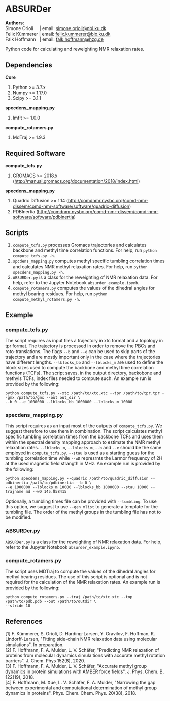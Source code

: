 # ABSURDer
**Authors**:  
Simone Orioli&nbsp; &nbsp; &nbsp;| email: simone.orioli@nbi.ku.dk      
Felix K&uuml;mmerer | email: felix.kummerer@bio.ku.dk  
Falk Hoffmann&nbsp; &nbsp;| email: falk.hoffmann@hzg.de   

Python code for calculating and reweighting NMR relaxation rates.

## Dependencies
**Core**
1. Python >= 3.7.x
2. Numpy >= 1.17.0
3. Scipy >= 3.1.1  

**specdens_mapping.py**
1. lmfit >= 1.0.0

**compute_rotamers.py**
1. MdTraj >= 1.9.3

## Required Software
**compute_tcfs.py**
1. GROMACS >= 2018.x (http://manual.gromacs.org/documentation/2018/index.html)

**specdens_mapping.py**
1. Quadric Diffusion >= 1.14 (http://comdnmr.nysbc.org/comd-nmr-dissem/comd-nmr-software/software/quadric-diffusion)
2. PDBInertia (http://comdnmr.nysbc.org/comd-nmr-dissem/comd-nmr-software/software/pdbinertia)

## Scripts
1. `compute_tcfs.py` processes Gromacs trajectories and calculates backbone and methyl time correlation functions.
For help, run `python compute_tcfs.py -h`.
2. `spcdens_mapping.py` computes methyl specific tumbling correlation times and calculates NMR methyl
relaxation rates. For help, run `python specdens_mapping.py -h`.
3. `ABSURDer.py` is a class for the reweighting of NMR relaxation data. For help, refer to the Jupyter Notebook
`absurder_example.ipynb`.
4. `compute_rotamers.py` computes the values of the dihedral angles for methyl bearing residues.
For help, run `python compute_methyl_rotamers.py -h`.

## Example
### compute_tcfs.py
The script requires as input files a trajectory in xtc format and a topology in tpr format. The trajectory is
processed in order to remove the PBCs and roto-translations. The flags `--b` and `--e` can be used to skip
parts of the trajectory and are mostly important only in the case where the trajectories have different lengths.
`--lblocks_bb` and `--lblocks_m` are used to define the block sizes used to compute the backbone and methyl
time correlation functions (TCFs). The script saves, in the output directory, backobone and methyls TCFs, index files
needed to compute such. An example run is provided by the following:
```
python compute_tcfs.py --xtc /path/to/xtc.xtc --tpr /path/to/tpr.tpr --gmx /path/to/gmx --out out_dir \
--b 0 --e 1000000 --lblocks_bb 1000000 --lblocks_m 10000
```

### specdens_mapping.py
This script requires as an input most of the outputs of `compute_tcfs.py`. We suggest therefore to use them
in combination. The script calculates methyl specific tumbling correlation times from the backbone TCFs and
uses them within the spectral density mapping approach to estimate the NMR methyl relaxation rates.
`--lblocks_m`, `--lblocks_m`, `--b` and `--e` should be the same employed
in `compute_tcfs.py`. `--stau` is used as a starting guess for the tumbling correlation time while `--wD`
represrnts the Larmor frequency of 2H at the used magnetic field strangth in MHz. An example run is provided
by the following:
```
python specdens_mapping.py --quadric /path/to/quadric_diffusion --pdbinertia /path/to/pdbinertia --b 0 \
--e 1000000 --lblocks_m 10000 --lblocks_bb 1000000 --stau 10000 --trajname md --wD 145.858415
```
Optionally, a tumbling times file can be provided with `--tumbling`. To use this option, we suggest to use
`--gen_mlist` to generate a template for the tumbling file. The order of the methyl groups in the tumbling
file has not to be modified.

### ABSURDer.py
`ABSURDer.py` is a class for the reweighting of NMR relaxation data. For help, refer to the Jupyter Notebook
`absurder_example.ipynb`.

### compute_rotamers.py
The script uses MDTraj to compute the values of the dihedral angles for methyl bearing residues. The use of
this script is optional and is not required for the calculation of the NMR relaxation rates. An example run
is provided by the following:
```
python compute_rotamers.py --traj /path/to/xtc.xtc --top /path/to/pdb.pdb --out /path/to/outdir \
--stride 10
```

## References
[1] F. K&uuml;mmerer, S. Orioli, D. Harding-Larsen, Y. Gravilov, F. Hoffman, K. Lindorff-Larsen,
 "Fitting side-chain NMR relaxation data using molecular simulations". In preparation.  
[2] F. Hoffmann, F. A. Mulder, L. V. Schäfer, "Predicting NMR relaxation of proteins from molecular dynamics
simula tions with accurate methyl rotation barriers". J. Chem. Phys 152(8), 2020.  
[3] F. Hoffmann, F. A. Mulder, L. V. Schäfer, "Accurate methyl group dynamics in protein simulations
with AMBER force fields". J. Phys. Chem. B, 122(19), 2018.  
[4] F. Hoffmann, M. Xue, L. V. Schäfer, F. A. Mulder, "Narrowing the gap between experimental and
computational determination of methyl group dynamics in proteins". Phys. Chem. Chem. Phys. 20(38), 2018.
